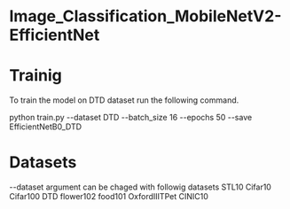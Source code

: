 # Image_Classification_MobileNetV2-EfficientNet

# Trainig
To train the model on DTD dataset run the following command. 

python train.py --dataset DTD --batch_size 16 --epochs 50 --save EfficientNetB0_DTD

# Datasets
--dataset argument can be chaged with followig datasets
 STL10
 Cifar10
 Cifar100
 DTD
 flower102
 food101
 OxfordIIITPet
 CINIC10
